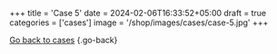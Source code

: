 +++
title = 'Case 5'
date = 2024-02-06T16:33:52+05:00
draft = true
categories = ['cases']
image = '/shop/images/cases/case-5.jpg'
+++


[Go back to cases](/shop/categories/cases/)
{.go-back}